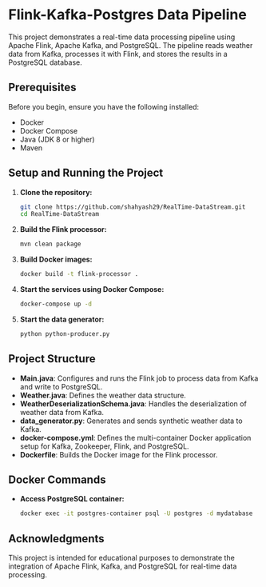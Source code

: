 # Flink-Kafka-Postgres Data Pipeline

This project demonstrates a real-time data processing pipeline using Apache Flink, Apache Kafka, and PostgreSQL. The pipeline reads weather data from Kafka, processes it with Flink, and stores the results in a PostgreSQL database.

## Prerequisites

Before you begin, ensure you have the following installed:

- Docker
- Docker Compose
- Java (JDK 8 or higher)
- Maven

## Setup and Running the Project

1. **Clone the repository:**

    ```sh
    git clone https://github.com/shahyash29/RealTime-DataStream.git
    cd RealTime-DataStream
    ```

2. **Build the Flink processor:**

    ```sh
    mvn clean package
    ```

3. **Build Docker images:**

    ```sh
    docker build -t flink-processor .
    ```

4. **Start the services using Docker Compose:**

    ```sh
    docker-compose up -d
    ```

5. **Start the data generator:**

    ```sh
    python python-producer.py
    ```

## Project Structure

- **Main.java**: Configures and runs the Flink job to process data from Kafka and write to PostgreSQL.
- **Weather.java**: Defines the weather data structure.
- **WeatherDeserializationSchema.java**: Handles the deserialization of weather data from Kafka.
- **data_generator.py**: Generates and sends synthetic weather data to Kafka.
- **docker-compose.yml**: Defines the multi-container Docker application setup for Kafka, Zookeeper, Flink, and PostgreSQL.
- **Dockerfile**: Builds the Docker image for the Flink processor.

## Docker Commands

- **Access PostgreSQL container:**

    ```sh
    docker exec -it postgres-container psql -U postgres -d mydatabase
    ```

## Acknowledgments

This project is intended for educational purposes to demonstrate the integration of Apache Flink, Kafka, and PostgreSQL for real-time data processing.
